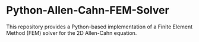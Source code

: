 # Python-Allen-Cahn-FEM-Solver
This repository provides a Python-based implementation of a Finite Element Method (FEM) solver for the 2D Allen-Cahn equation.
